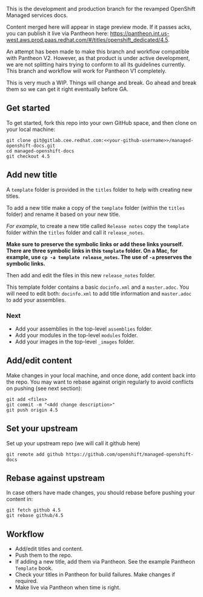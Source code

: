 This is the development and production branch for the revamped OpenShift Managed services docs.

Content merged here will appear in stage preview mode. If it passes acks, you can publish it live via Pantheon here: https://pantheon.int.us-west.aws.prod.paas.redhat.com/#/titles/openshift_dedicated/4.5.

An attempt has been made to make this branch and workflow compatible with Pantheon V2. However, as that product is under active development, we are not splitting hairs trying to conform to all its guidelines currently. This branch and workflow will work for Pantheon V1 completely.

This is very much a WIP. Things will change and break. Go ahead and break them so we can get it right eventually before GA.

## Get started
To get started, fork this repo into your own GitHub space, and then clone on your local machine:

```
git clone git@gitlab.cee.redhat.com:<<your-github-username>>/managed-openshift-docs.git
cd managed-openshift-docs
git checkout 4.5
```

## Add new title
A `template` folder is provided in the `titles` folder to help with creating new titles.

To add a new title make a copy of the `template` folder (within the `titles` folder) and rename it based on your new title.

*For example*, to create a new title called `Release notes` copy the `template` folder within the `titles` folder and call it `release_notes`.

**Make sure to preserve the symbolic links or add these links yourself. There are three symbolic links in this `template` folder. On a Mac, for example, use `cp -a template release_notes`. The use of `-a` preserves the symbolic links.**

Then add and edit the files in this new `release_notes` folder.

This template folder contains a basic `docinfo.xml` and a `master.adoc`. You will need to edit both: `docinfo.xml` to add title information and `master.adoc` to add your assemblies.

### Next

* Add your assemblies in the top-level `assemblies` folder.
* Add your modules in the top-level `modules` folder.
* Add your images in the top-level `_images` folder.

## Add/edit content
Make changes in your local machine, and once done, add content back into the repo. You may want to rebase against origin regularly to avoid conflicts on pushing (see next section):

```
git add <files>
git commit -m "<Add change description>"
git push origin 4.5
```

## Set your upstream
Set up your upstream repo (we will call it github here)

```
git remote add github https://github.com/openshift/managed-openshift-docs
```

## Rebase against upstream
In case others have made changes, you should rebase before pushing your content in:

```
git fetch github 4.5
git rebase github/4.5
```
## Workflow

* Add/edit titles and content.
* Push them to the repo.
* If adding a new title, add them via Pantheon. See the example Pantheon `Template` book.
* Check your titles in Pantheon for build failures. Make changes if required.
* Make live via Pantheon when time is right.

